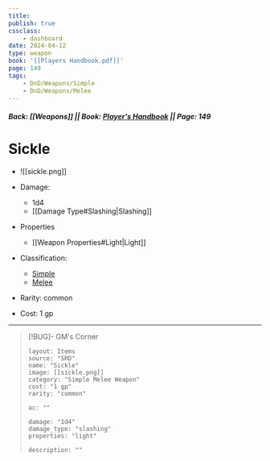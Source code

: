 ```yaml
---
title:
publish: true
cssclass:
    - dashboard
date: 2024-04-12
type: weapon
book: '[[Players Handbook.pdf]]'
page: 149
tags:
    - DnD/Weapons/Simple
    - DnD/Weapons/Melee
---
```


##### Back: [[Weapons]] || Book: [Player's Handbook](https://drive.google.com/drive/folders/1O5bhpYizcIT5xxAoLOuzCRht_PVS7VSG?usp=sharing) || Page: 149

# Sickle

- ![[sickle.png]]
- Damage:
    - 1d4
	- [[Damage Type#Slashing|Slashing]]
- Properties
    - [[Weapon Properties#Light|Light]]

- Classification:
    - [Simple](https://benl0.github.io/The-Editors-Dungeon/tags/DnD/Weapons/Simple)
    - [Melee](https://benl0.github.io/The-Editors-Dungeon/tags/DnD/Weapons/Melee)
- Rarity: common
- Cost: 1 gp

> 

---

> [!BUG]- GM's Corner
>
> ```statblock
> layout: Items
> source: "SRD"
> name: "Sickle"
> image: [[sickle.png]]
> category: "Simple Melee Weapon"
> cost: "1 gp"
> rarity: "common"
>
> ac: ""
>
> damage: "1d4"
> damage_type: "slashing"
> properties: "light"
>
> description: ""
> ```
